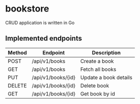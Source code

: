 # bookstore
CRUD application is written in Go

## Implemented endpoints
| Method | Endpoint               | Description             |
|--------|------------------------|-------------------------|
| POST   | /api/v1/books      | Create a book         |
| GET    | /api/v1/books      | Fetch all books     |
| PUT    | /api/v1/books/{id} | Update a book details |
| DELETE | /api/v1/books/{id} | Delete book         |
| GET    | /api/v1/books/{id} | Get book by id      |
